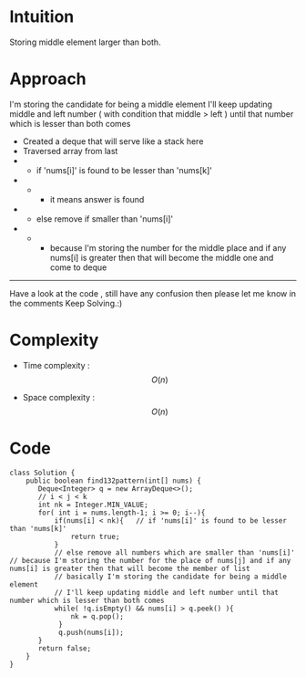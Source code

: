 # Intuition
<!-- Describe your first thoughts on how to solve this problem. -->
Storing middle element larger than both.

# Approach
<!-- Describe your approach to solving the problem. -->

I'm storing the candidate for being a middle element
I'll keep updating middle and left number ( with condition that middle > left ) until that number which is lesser than both comes

- Created a deque that will serve like a stack here
- Traversed array from last
- - if 'nums[i]' is found to be lesser than 'nums[k]'
- - - it means answer is found
- - else remove if smaller than 'nums[i]' 
- - - because I'm storing the number for the middle place and if any nums[i] is greater then that will become the middle one and come to deque
---
Have a look at the code , still have any confusion then please let me know in the comments
Keep Solving.:)
           

# Complexity
- Time complexity : $$O(n)$$
<!-- Add your time complexity here, e.g. $$O(n)$$ -->

- Space complexity : $$O(n)$$
<!-- Add your space complexity here, e.g. $$O(n)$$ -->

# Code
```
class Solution {
    public boolean find132pattern(int[] nums) {
       Deque<Integer> q = new ArrayDeque<>();
       // i < j < k
       int nk = Integer.MIN_VALUE;
       for( int i = nums.length-1; i >= 0; i--){
           if(nums[i] < nk){   // if 'nums[i]' is found to be lesser than 'nums[k]'
               return true;
           }
           // else remove all numbers which are smaller than 'nums[i]' // because I'm storing the number for the place of nums[j] and if any nums[i] is greater then that will become the member of list
           // basically I'm storing the candidate for being a middle element
           // I'll keep updating middle and left number until that number which is lesser than both comes
           while( !q.isEmpty() && nums[i] > q.peek() ){
               nk = q.pop();
            }
            q.push(nums[i]);
       }
       return false;
    }
}
```